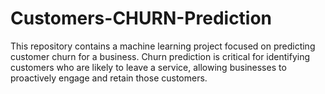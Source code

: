 # Customers-CHURN-Prediction
This repository contains a machine learning project focused on predicting customer churn for a business. Churn prediction is critical for identifying customers who are likely to leave a service, allowing businesses to proactively engage and retain those customers.
